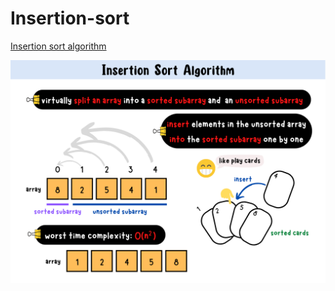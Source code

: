 # Insertion-sort
[Insertion sort algorithm](https://yuminlee2.medium.com/insertion-sort-algorithm-52604aa53ad0)

![insertion-sort-summary-card](https://github.com/ClaireLee22/Insertion-sort/blob/main/images/Insertion%20Sort%20Algorithm.png)
